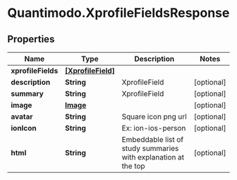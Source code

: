 # Quantimodo.XprofileFieldsResponse

## Properties
Name | Type | Description | Notes
------------ | ------------- | ------------- | -------------
**xprofileFields** | [**[XprofileField]**](XprofileField.md) |  | 
**description** | **String** | XprofileField | [optional] 
**summary** | **String** | XprofileField | [optional] 
**image** | [**Image**](Image.md) |  | [optional] 
**avatar** | **String** | Square icon png url | [optional] 
**ionIcon** | **String** | Ex: ion-ios-person | [optional] 
**html** | **String** | Embeddable list of study summaries with explanation at the top | [optional] 


